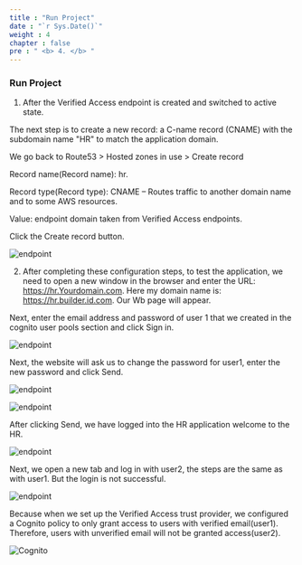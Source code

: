 ```yaml
---
title : "Run Project"
date : "`r Sys.Date()`"
weight : 4
chapter : false
pre : " <b> 4. </b> "
---
```



### Run Project

1. After the Verified Access endpoint is created and switched to active state.

The next step is to create a new record: a C-name record (CNAME) with the subdomain name "HR" to match the application domain.

We go back to Route53 > Hosted zones in use > Create record

Record name(Record name): hr.

Record type(Record type): CNAME – Routes traffic to another domain name and to some AWS resources.

Value: endpoint domain taken from Verified Access endpoints.

Click the Create record button.

![endpoint](/images/images/9/endpoint5.png?featherlight=false&width=90pc)

2. After completing these configuration steps, to test the application, we need to open a new window in the browser and enter the URL: <https://hr.Yourdomain.com>. Here my domain name is: https://hr.builder.id.com. Our Wb page will appear.

Next, enter the email address and password of user 1 that we created in the cognito user pools section and click Sign in.

![endpoint](/images/images/9/endpoint6.png?featherlight=false&width=90pc)

Next, the website will ask us to change the password for user1, enter the new password and click Send.

![endpoint](/images/images/9/endpoint7.png?featherlight=false&width=90pc)

![endpoint](/images/images/9/endpoint8.png?featherlight=false&width=90pc)

After clicking Send, we have logged into the HR application welcome to the HR.

![endpoint](/images/images/9/endpoint9.png?featherlight=false&width=90pc)

Next, we open a new tab and log in with user2, the steps are the same as with user1. But the login is not successful.

![endpoint](/images/images/9/endpoint10.png?featherlight=false&width=90pc)

Because when we set up the Verified Access trust provider, we configured a Cognito policy to only grant access to users with verified email(user1). Therefore, users with unverified email will not be granted access(user2).

![Cognito](/images/images/6/Cognito5.png?featherlight=false&width=90pc)